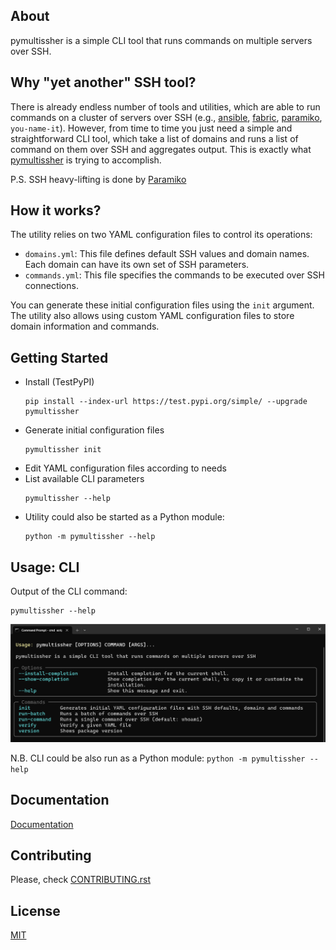 ## About

pymultissher is a simple CLI tool that runs commands on multiple servers over SSH.

## Why "yet another" SSH tool?

There is already endless number of tools and utilities, which are able to run commands on a cluster of servers over SSH (e.g., [ansible](https://github.com/ansible/ansible), [fabric](https://github.com/fabric/fabric), [paramiko](https://github.com/paramiko/paramiko), `you-name-it`). However, from time to time you just need a simple and straightforward CLI tool, which take a list of domains and runs a list of command on them over SSH and aggregates output. This is exactly what [pymultissher](https://github.com/vdmitriyev/pymultissher) is trying to accomplish.

P.S. SSH heavy-lifting is done by [Paramiko](https://www.paramiko.org/)

## How it works?

The utility relies on two YAML configuration files to control its operations:

* `domains.yml`: This file defines default SSH values and domain names. Each domain can have its own set of SSH parameters.
* `commands.yml`: This file specifies the commands to be executed over SSH connections.

You can generate these initial configuration files using the `init` argument.
The utility also allows using custom YAML configuration files to store domain information and commands.

## Getting Started

* Install (TestPyPI)
    ```
    pip install --index-url https://test.pypi.org/simple/ --upgrade pymultissher
    ```
* Generate initial configuration files
    ```
    pymultissher init
    ```
* Edit YAML configuration files according to needs
* List available CLI parameters
    ```
    pymultissher --help
    ```
* Utility could also be started as a Python module:
    ```
    python -m pymultissher --help
    ```

## Usage: CLI

Output of the CLI command:
```
pymultissher --help
```

![](https://raw.githubusercontent.com/vdmitriyev/pymultissher/main/docs/images/cli-image.png)

N.B. CLI could be also run as a Python module: ```python -m pymultissher --help```

## Documentation

[Documentation](https://vdmitriyev.github.io/pymultissher/)

## Contributing

Please, check [CONTRIBUTING.rst](https://github.com/vdmitriyev/pymultissher/blob/main/CONTRIBUTING.rst)

## License

[MIT](https://github.com/vdmitriyev/pymultissher/blob/main/LICENSE)
